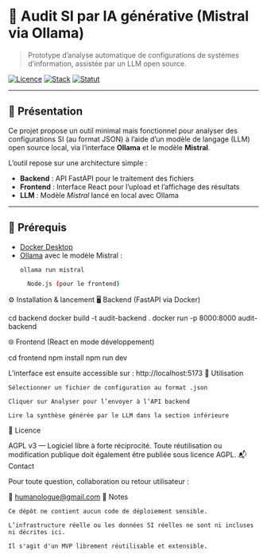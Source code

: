 # 🧠 Audit SI par IA générative (Mistral via Ollama)

> Prototype d’analyse automatique de configurations de systèmes d’information, assistée par un LLM open source.

[![Licence](https://img.shields.io/badge/licence-AGPLv3-blue)](./LICENSE)
[![Stack](https://img.shields.io/badge/stack-FastAPI%20%2B%20React%20%2B%20Ollama-blueviolet)]()
[![Statut](https://img.shields.io/badge/version-MVP--PoC-yellow)]()

---

## 🚀 Présentation

Ce projet propose un outil minimal mais fonctionnel pour analyser des configurations SI (au format JSON) à l’aide d’un modèle de langage (LLM) open source local, via l’interface **Ollama** et le modèle **Mistral**.

L’outil repose sur une architecture simple :
- **Backend** : API FastAPI pour le traitement des fichiers
- **Frontend** : Interface React pour l’upload et l’affichage des résultats
- **LLM** : Modèle *Mistral* lancé en local avec Ollama

---

## 🔧 Prérequis

- [Docker Desktop](https://www.docker.com/products/docker-desktop/)
- [Ollama](https://ollama.com/) avec le modèle Mistral :
  ```bash
  ollama run mistral

    Node.js (pour le frontend)

⚙️ Installation & lancement
🖥️ Backend (FastAPI via Docker)

cd backend
docker build -t audit-backend .
docker run -p 8000:8000 audit-backend

🌐 Frontend (React en mode développement)

cd frontend
npm install
npm run dev

L’interface est ensuite accessible sur : http://localhost:5173
🧪 Utilisation

    Sélectionner un fichier de configuration au format .json

    Cliquer sur Analyser pour l’envoyer à l’API backend

    Lire la synthèse générée par le LLM dans la section inférieure

📄 Licence

AGPL v3 — Logiciel libre à forte réciprocité.
Toute réutilisation ou modification publique doit également être publiée sous licence AGPL.
📬 Contact

Pour toute question, collaboration ou retour utilisateur :

📧 humanologue@gmail.com
📌 Notes

    Ce dépôt ne contient aucun code de déploiement sensible.

    L’infrastructure réelle ou les données SI réelles ne sont ni incluses ni décrites ici.

    Il s'agit d'un MVP librement réutilisable et extensible.
